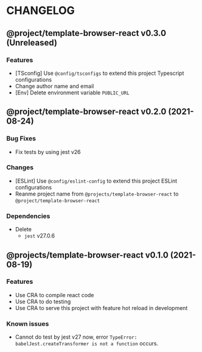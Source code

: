 # CHANGELOG
## @project/template-browser-react v0.3.0 (Unreleased)
### Features

- [TSconfig] Use `@config/tsconfigs` to extend this project Typescript configurations
- Change author name and email
- [Env] Delete environment variable `PUBLIC_URL`

## @project/template-browser-react v0.2.0 (2021-08-24)
### Bug Fixes

- Fix tests by using jest v26

### Changes

- [ESLint] Use `@config/eslint-config` to extend this project ESLint configurations
- Reanme project name from `@projects/template-browser-react` to `@project/template-browser-react`

### Dependencies

- Delete
    - `jest`    v27.0.6

## @projects/template-browser-react v0.1.0 (2021-08-19)
### Features

- Use CRA to compile react code
- Use CRA to do testing
- Use CRA to serve this project with feature hot reload in development

### Known issues

- Cannot do test by jest v27 now, error `TypeError: babelJest.createTransformer is not a function` occurs.
